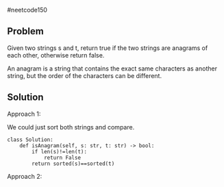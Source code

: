 #neetcode150

Problem
-------
Given two strings s and t, return true if the two strings are anagrams of each other, otherwise return false.

An anagram is a string that contains the exact same characters as another string, but the order of the characters can be different.

## Solution

Approach 1:

We could just sort both strings and compare. 
```
class Solution:
    def isAnagram(self, s: str, t: str) -> bool:
        if len(s)!=len(t):
            return False
        return sorted(s)==sorted(t)
```

Approach 2:
```
```
